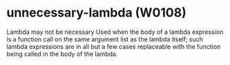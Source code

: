 # unnecessary-lambda (W0108)

Lambda may not be necessary Used when the body of a lambda expression is
a function call on the same argument list as the lambda itself; such
lambda expressions are in all but a few cases replaceable with the
function being called in the body of the lambda.
